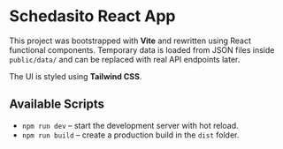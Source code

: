 # Schedasito React App

This project was bootstrapped with **Vite** and rewritten using React functional components.
Temporary data is loaded from JSON files inside `public/data/` and can be replaced with real API endpoints later.

The UI is styled using **Tailwind CSS**.

## Available Scripts

- `npm run dev` – start the development server with hot reload.
- `npm run build` – create a production build in the `dist` folder.


